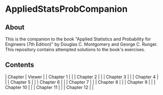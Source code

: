 # AppliedStatsProbCompanion

## About
This is the companion to the book "Applied Statistics and Probability for Engineers (7th Edition)" by Douglas C. Montgomery and George C. Runger. This repository contains attempted solutions to the book's exercises.

## Contents
| Chapter | Viewer |
| Chapter 1 | |
| Chapter 2 | |
| Chapter 3 | |
| Chapter 4 | |
| Chapter 5 | |
| Chapter 6 | |
| Chapter 7 | |
| Chapter 8 | |
| Chapter 9 | |
| Chapter 10 | |
| Chapter 11 | |
| Chapter 12 | |


